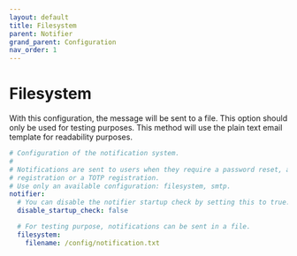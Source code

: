 ```yaml
---
layout: default
title: Filesystem
parent: Notifier
grand_parent: Configuration
nav_order: 1
---
```


# Filesystem

With this configuration, the message will be sent to a file. This option
should only be used for testing purposes. This method will use the plain
text email template for readability purposes.

```yaml
# Configuration of the notification system.
#
# Notifications are sent to users when they require a password reset, a U2F
# registration or a TOTP registration.
# Use only an available configuration: filesystem, smtp.
notifier:
  # You can disable the notifier startup check by setting this to true.
  disable_startup_check: false

  # For testing purpose, notifications can be sent in a file.
  filesystem:
    filename: /config/notification.txt
```
